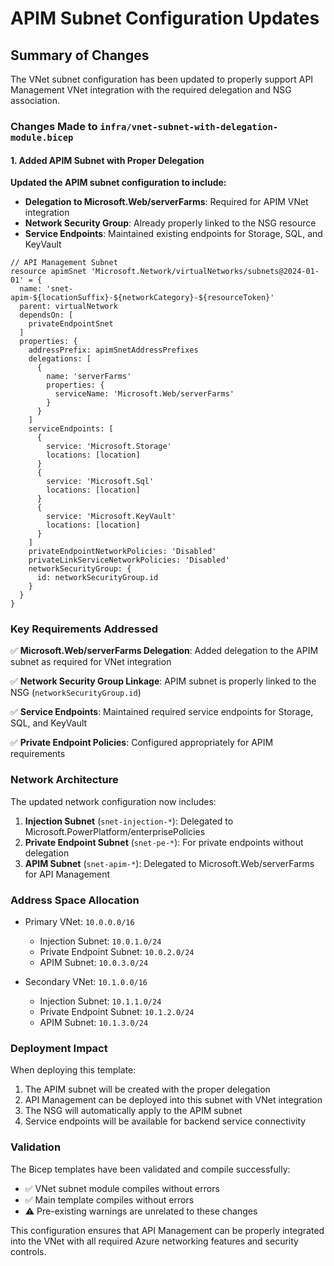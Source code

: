 # APIM Subnet Configuration Updates

## Summary of Changes

The VNet subnet configuration has been updated to properly support API Management VNet integration with the required delegation and NSG association.

### Changes Made to `infra/vnet-subnet-with-delegation-module.bicep`

#### 1. Added APIM Subnet with Proper Delegation

**Updated the APIM subnet configuration to include:**

- **Delegation to Microsoft.Web/serverFarms**: Required for APIM VNet integration
- **Network Security Group**: Already properly linked to the NSG resource
- **Service Endpoints**: Maintained existing endpoints for Storage, SQL, and KeyVault

```bicep
// API Management Subnet
resource apimSnet 'Microsoft.Network/virtualNetworks/subnets@2024-01-01' = {
  name: 'snet-apim-${locationSuffix}-${networkCategory}-${resourceToken}'
  parent: virtualNetwork
  dependsOn: [
    privateEndpointSnet
  ]
  properties: {
    addressPrefix: apimSnetAddressPrefixes
    delegations: [
      {
        name: 'serverFarms'
        properties: {
          serviceName: 'Microsoft.Web/serverFarms'
        }
      }
    ]
    serviceEndpoints: [
      {
        service: 'Microsoft.Storage'
        locations: [location]
      }
      {
        service: 'Microsoft.Sql'
        locations: [location]
      }
      {
        service: 'Microsoft.KeyVault'
        locations: [location]
      }
    ]
    privateEndpointNetworkPolicies: 'Disabled'
    privateLinkServiceNetworkPolicies: 'Disabled'
    networkSecurityGroup: {
      id: networkSecurityGroup.id
    }
  }
}
```

### Key Requirements Addressed

✅ **Microsoft.Web/serverFarms Delegation**: Added delegation to the APIM subnet as required for VNet integration

✅ **Network Security Group Linkage**: APIM subnet is properly linked to the NSG (`networkSecurityGroup.id`)

✅ **Service Endpoints**: Maintained required service endpoints for Storage, SQL, and KeyVault

✅ **Private Endpoint Policies**: Configured appropriately for APIM requirements

### Network Architecture

The updated network configuration now includes:

1. **Injection Subnet** (`snet-injection-*`): Delegated to Microsoft.PowerPlatform/enterprisePolicies
2. **Private Endpoint Subnet** (`snet-pe-*`): For private endpoints without delegation
3. **APIM Subnet** (`snet-apim-*`): Delegated to Microsoft.Web/serverFarms for API Management

### Address Space Allocation

- Primary VNet: `10.0.0.0/16`
  - Injection Subnet: `10.0.1.0/24`
  - Private Endpoint Subnet: `10.0.2.0/24`
  - APIM Subnet: `10.0.3.0/24`

- Secondary VNet: `10.1.0.0/16`
  - Injection Subnet: `10.1.1.0/24`
  - Private Endpoint Subnet: `10.1.2.0/24`
  - APIM Subnet: `10.1.3.0/24`

### Deployment Impact

When deploying this template:

1. The APIM subnet will be created with the proper delegation
2. API Management can be deployed into this subnet with VNet integration
3. The NSG will automatically apply to the APIM subnet
4. Service endpoints will be available for backend service connectivity

### Validation

The Bicep templates have been validated and compile successfully:
- ✅ VNet subnet module compiles without errors
- ✅ Main template compiles without errors
- ⚠️ Pre-existing warnings are unrelated to these changes

This configuration ensures that API Management can be properly integrated into the VNet with all required Azure networking features and security controls.
